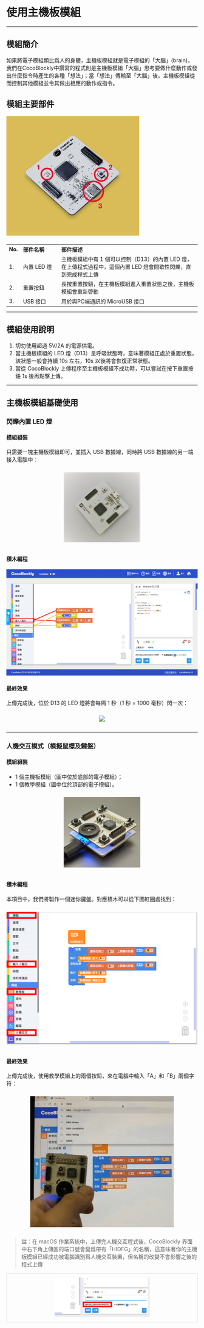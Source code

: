 # 使用主機板模組

---

## 模組簡介

如果將電子模組類比爲人的身體，主機板模組就是電子模組的「大腦」(brain)，我們在CocoBlockly中撰寫的程式則是主機板模組「大腦」思考要做什麼動作或發出什麼指令時產生的各種「想法」；當「想法」傳輸至「大腦」後，主機板模組從而控制其他模組並令其做出相應的動作或指令。

## 模組主要部件

<img src="../media/maincontroller_1.jpg" width="350"/>

<table style="margin-top:20px;">
	<tr>
		<td width="6%" style="font-weight: bold;">No.</td>
		<td width="20%" style="font-weight: bold;">部件名稱</td>
		<td style="font-weight: bold;">部件描述</td>
	</tr>
	<tr>
		<td>1.</td>
		<td>內置 LED 燈</td>
		<td>主機板模組中有 1 個可以控制（D13）的內置 LED 燈，在上傳程式過程中，這個內置 LED 燈會間歇性閃爍，直到完成程式上傳</td>
	</tr>
	<tr>
		<td>2.</td>
		<td>重置按鈕</td>
		<td>長按重置按鈕，在主機板模組進入重置狀態之後，主機板模組會重新啓動</td>
	</tr>
	<tr>
		<td>3.</td>
		<td>USB 接口</td>
		<td>用於與PC端通訊的 MicroUSB 接口</td>
	</tr>
</table>

---


## 模組使用說明

1. 切勿使用超過 5V/2A 的電源供電。
2. 當主機板模組的 LED 燈（D13）呈呼吸狀態時，意味著模組正處於重置狀態，該狀態一般會持續 10s 左右，10s 以後將會恢復正常狀態。
3. 當從 CocoBlockly 上傳程序至主機板模組不成功時，可以嘗試在按下重置按鈕 1s 後再點擊上傳。

---

## 主機板模組基礎使用

### 閃爍內置 LED 燈

#### 模組組裝

只需要一塊主機板模組即可，並插入 USB 數據線，同時將 USB 數據線的另一端接入電腦中：

<div style="padding: 10px 0 10px 0;text-align: center;"><img src="../media/maincontroller_2.jpg" width="40%" /></div>

#### 積木編程

![main controller](../media/maincontroller_3.png)

#### 最終效果

上傳完成後，位於 D13 的 LED 燈將會每隔 1 秒（1 秒 = 1000 毫秒）閃一次：

<div style="padding: 10px 0 10px 0;text-align: center;"><img src="../media/Mar-09-2019 15-52-04.gif" width="40%" /></div>

---

### 人機交互模式（模擬鼠標及鍵盤）

#### 模組組裝

* 1 個主機板模組（圖中位於底部的電子模組）；
* 1 個教學模組（圖中位於頂部的電子模組）。

<div style="padding: 10px 0 10px 0;text-align: center;"><img src="../media/hid_assemble.jpg" width="40%" /></div>

#### 積木編程

本項目中，我們將製作一個迷你鍵盤。對應積木可以從下圖紅圈處找到：

<div style="padding: 10px 0 10px 0;text-align: center;"><img src="../media/hid_1.jpg" width="100%" /></div>

#### 最終效果

上傳完成後，使用教學模組上的兩個按鈕，來在電腦中輸入「A」和「B」兩個字符：

<div style="padding: 10px 0 10px 0;text-align: center;"><img src="../media/Mar-09-2019 16-12-29.gif" width="75%" /></div>

> 註：在 macOS 作業系統中，上傳完人機交互程式後，CocoBlockly 界面中右下角上傳區的端口號會變爲帶有「HIDFG」的名稱，這意味著你的主機板模組已經成功被電腦識別爲人機交互裝置，但名稱的改變不會影響之後的程式上傳

<div style="border:1px solid rgba(0,0,0,.1);padding: 10px 0 10px 0;text-align: center;"><img src="../media/hid_tip.jpg" width="50%" /></div>
